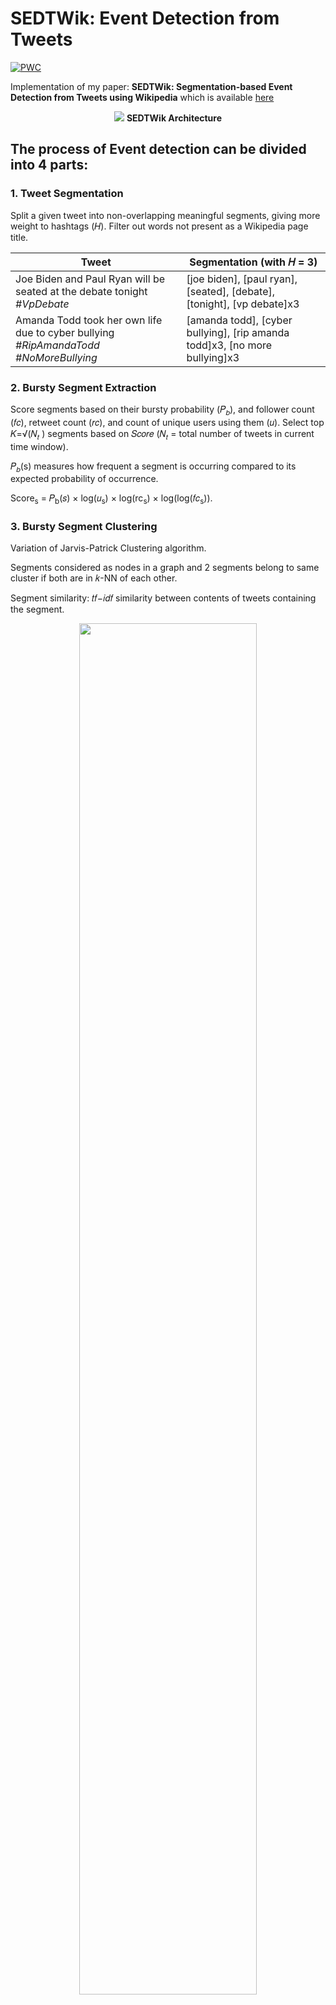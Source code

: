 # SEDTWik: Event Detection from Tweets

[![PWC](https://img.shields.io/endpoint.svg?url=https://paperswithcode.com/badge/sedtwik-segmentation-based-event-detection/twitter-event-detection-on-events2012-oct-11)](https://paperswithcode.com/sota/twitter-event-detection-on-events2012-oct-11?p=sedtwik-segmentation-based-event-detection)

Implementation of my paper: **SEDTWik: Segmentation-based Event Detection from Tweets using Wikipedia** which is available [here](https://www.aclweb.org/anthology/papers/N/N19/N19-3011/)

<p align="center">
    <img src="https://github.com/kevalmorabia97/SEDTWik-Event-Detection-from-Tweets/blob/master/img/sedtwik.jpg"/>
    <b>SEDTWik Architecture</b>
</p>

## The process of Event detection can be divided into 4 parts:
### 1. Tweet Segmentation
Split a given tweet into non-overlapping meaningful segments, giving more weight to hashtags (𝐻). Filter out words not present as a Wikipedia page title.

| Tweet                   | Segmentation (with 𝐻 = 3)               |
| ----------------------- | --------------------------------------- |
|Joe Biden and Paul Ryan will be seated at the debate tonight _#VpDebate_|[joe biden], [paul ryan], [seated], [debate], [tonight], [vp debate]x3|
|Amanda Todd took her own life due to cyber bullying _#RipAmandaTodd_ _#NoMoreBullying_|[amanda todd], [cyber bullying], [rip amanda todd]x3, [no more bullying]x3|


### 2. Bursty Segment Extraction
Score segments based on their bursty probability (𝑃<sub>𝑏</sub>), and follower count (𝑓𝑐), retweet count (𝑟𝑐), and count of unique users using them (𝑢). Select top 𝐾=√(𝑁<sub>𝑡</sub> ) segments based on 𝑆𝑐𝑜𝑟𝑒 (𝑁<sub>𝑡</sub> = total number of tweets in current time window).

𝑃<sub>𝑏</sub>(s) measures how frequent a segment is occurring compared to its expected probability of occurrence.

Score<sub>s</sub> = 𝑃<sub>b</sub>(𝑠) × log⁡(𝑢<sub>s</sub>) × log(rc<sub>s</sub>) × log⁡(log⁡(𝑓𝑐<sub>s</sub>)).


### 3. Bursty Segment Clustering
Variation of Jarvis-Patrick Clustering algorithm.

Segments considered as nodes in a graph and 2 segments belong to same cluster if both are in 𝑘-NN of each other.

Segment similarity: 𝑡𝑓−𝑖𝑑𝑓 similarity between contents of tweets containing the segment.
<p align="center">
    <img src="https://github.com/kevalmorabia97/SEDTWik-Event-Detection-from-Tweets/blob/master/img/clustering_example.PNG" width="75%"/>
</p>

After creating candidate Event clusters, discard those that have newsworthiness value beyond a threshold.

### 4. Event Summarization
Use all tweets containing segments of the event cluster and apply any text summarization algorithm to them to obtain a summary of the event.

Event Summarization in itself is a big research area and many sophisticated methods are available to summarize text.

A simple way to do this is by using LexRank (Extractive Text Sumsmarization) algorithm.

We leave this part to the user to use any appropriate Summarization method. 

## Cite
```
@inproceedings{morabia-etal-2019-sedtwik,
    title = "{SEDTW}ik: Segmentation-based Event Detection from Tweets Using {W}ikipedia",
    author = "Morabia, Keval  and
      Bhanu Murthy, Neti Lalita  and
      Malapati, Aruna  and
      Samant, Surender",
    booktitle = "Proceedings of the 2019 Conference of the North {A}merican Chapter of the Association for Computational Linguistics: Student Research Workshop",
    month = jun,
    year = "2019",
    address = "Minneapolis, Minnesota",
    publisher = "Association for Computational Linguistics",
    url = "https://www.aclweb.org/anthology/N19-3011",
    pages = "77--85",
}
```
**Abstract:**
<br>Event Detection has been one of the research areas in Text Mining that has attracted attention during this decade due to the widespread availability of social media data specifically twitter data. Twitter has become a major source for information about real-world events because of the use of hashtags and the small word limit of Twitter that ensures concise presentation of events. Previous works on event detection from tweets are either applicable to detect localized events or breaking news only or miss out on many important events. This paper presents the problems associated with event detection from tweets and a tweet-segmentation based system for event detection called SEDTWik, an extension to a previous work, that is able to detect newsworthy events occurring at different locations of the world from a wide range of categories. The main idea is to split each tweet and hash-tag into segments, extract bursty segments, cluster them, and summarize them. We evaluated our results on the well-known Events2012 corpus and achieved state-of-the-art results
